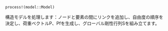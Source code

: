 ```
process!(model::Model)
```

構造モデルを処理します：ノードと要素の間にリンクを追加し、自由度の順序を決定し、荷重ベクトルP、Pfを生成し、グローバル剛性行列Sを組み立てます。
